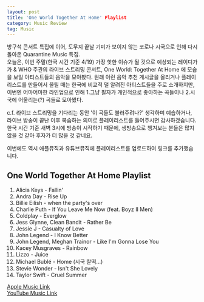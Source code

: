 ```yaml
---
layout: post
title: 'One World Together At Home' Playlist
category: Music Review
tag: Music
---
```


방구석 콘서트 특집에 이어, 도무지 끝날 기미가 보이지 않는 코로나 시국으로 인해 다시 돌아온 Quarantine Music 특집.  
오늘은, 이번 주말(한국 시간 기준 4/19) 가장 핫한 이슈가 될 것으로 예상되는 레이디가가 & WHO 주관의 라이브 스트리밍 콘서트, One World: Together At Home 에 모습을 보일 아티스트들의 음악을 모아봤다. 원래 이런 음악 추천 게시글을 올리거나 플레이리스트를 만들어서 올릴 때는 한국에 비교적 덜 알려진 아티스트들을 주로 소개하지만, 이번엔 어마어마한 라인업으로 인해 1.그냥 필자가 개인적으로 좋아하는 곡들이나 2.시국에 어울리는(?) 곡들로 모아봤다.  

c.f. 라이브 스트리밍을 기다리는 동안 '이 곡들도 불러주려나?' 생각하며 예습하거나, 라이브 방송이 끝난 이후 복습하는 의미로 플레이리스트를 들어주시면 감사하겠습니다. 한국 시간 기준 새벽 3시에 방송이 시작하기 때문에, 생방송으로 챙겨보는 분들은 많지 않을 것 같아 후자가 더 많을 것 같네요.  

이번에도 역시 애플뮤직과 유튜브뮤직에 플레이리스트를 업로드하여 링크를 추가했습니다.  


## One World Together At Home Playlist  
1. Alicia Keys - Fallin'  
2. Andra Day - Rise Up  
3. Billie Eilish - when the party's over  
4. Charlie Puth - If You Leave Me Now (feat. Boyz II Men)  
5. Coldplay - Everglow  
6. Jess Glynne, Clean Bandit - Rather Be  
7. Jessie J - Casualty of Love  
8. John Legend - I Know Better  
9. John Legend, Meghan Trainor - Like I'm Gonna Lose You  
10. Kacey Musgraves - Rainbow  
11. Lizzo - Juice  
12. Michael Bublé - Home  (시국 찰떡...)  
13. Stevie Wonder - Isn't She Lovely  
14. Taylor Swift - Cruel Summer  


[Apple Music Link](https://music.apple.com/kr/playlist/one-world-together-at-home/pl.u-yZyVPrlFZPRVAJ)  
[YouTube Music Link](https://music.youtube.com/playlist?list=PL11vlqtt87LBx62VcnMnbVOGY0TaVBAUY)  
